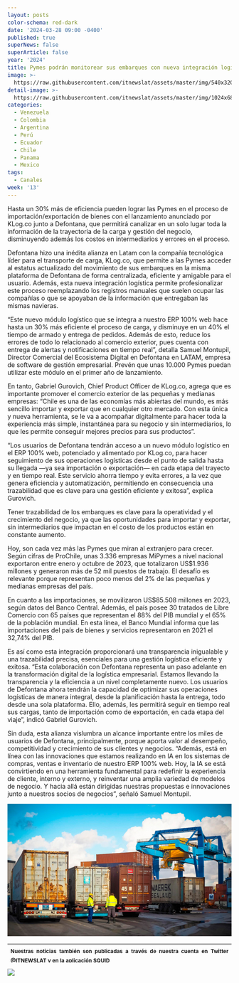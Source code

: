 ```yaml
---
layout: posts
color-schema: red-dark
date: '2024-03-28 09:00 -0400'
published: true
superNews: false
superArticle: false
year: '2024'
title: Pymes podrán monitorear sus embarques con nueva integración logística
image: >-
  https://raw.githubusercontent.com/itnewslat/assets/master/img/540x320/transporte-de-mercancia-p.jpg
detail-image: >-
  https://raw.githubusercontent.com/itnewslat/assets/master/img/1024x680/transporte-de-mercancia-g.jpg
categories:
  - Venezuela
  - Colombia
  - Argentina
  - Perú
  - Ecuador
  - Chile
  - Panama
  - Mexico
tags:
  - Canales
week: '13'
---
```

Hasta un 30% más de eficiencia pueden lograr las Pymes en el proceso de importación/exportación de bienes con el lanzamiento anunciado por KLog.co junto a Defontana, que permitirá canalizar en un solo lugar toda la información de la trayectoria de la carga y gestión del negocio, disminuyendo además los costos en intermediarios y errores en el proceso.

Defontana hizo una inédita alianza en Latam con la compañía tecnológica líder para el transporte de carga, KLog.co, que permite a las Pymes  acceder al estatus actualizado del movimiento de sus embarques en la misma plataforma de Defontana de forma centralizada, eficiente y amigable para el usuario. Además, esta nueva integración logística permite profesionalizar este proceso reemplazando los registros manuales que suelen ocupar las compañías o que se apoyaban de la información que entregaban las mismas navieras.     

“Este nuevo módulo logístico que se integra a nuestro ERP 100% web hace hasta un 30% más eficiente el proceso de carga, y disminuye en un 40% el tiempo de armado y entrega de pedidos. Además de esto, reduce los errores de todo lo relacionado al comercio exterior, pues cuenta con entrega de alertas y notificaciones en tiempo real”, detalla Samuel Montupil, Director Comercial del Ecosistema Digital en Defontana en LATAM, empresa de software de gestión empresarial. Prevén que unas 10.000 Pymes puedan utilizar este módulo en el primer año de lanzamiento. 

En tanto, Gabriel Gurovich, Chief Product Officer de KLog.co, agrega que es importante promover el comercio exterior de las pequeñas y medianas empresas:  “Chile es una de las economías más abiertas del mundo, es más sencillo importar y exportar que en cualquier otro mercado. Con esta única y nueva herramienta, se le va a acompañar digitalmente para hacer toda la experiencia más simple, instantánea para su negocio y sin intermediarios, lo que les permite conseguir mejores precios para sus productos”.   

“Los usuarios de Defontana tendrán acceso a un nuevo módulo logístico en el ERP 100% web, potenciado y alimentado por  KLog.co, para hacer seguimiento de sus operaciones logísticas desde el punto de salida hasta su llegada —ya sea importación o exportación— en cada etapa del trayecto y en tiempo real. Este servicio ahorra tiempo y evita errores, a la vez que genera eficiencia y automatización, permitiendo en consecuencia una trazabilidad que es clave para una gestión eficiente y exitosa”, explica Gurovich.

Tener trazabilidad de los embarques es clave para la operatividad y el crecimiento del negocio, ya que las oportunidades para importar y exportar, sin intermediarios que impactan en el costo de los productos están en constante aumento.

Hoy, son cada vez más las Pymes que miran al extranjero para crecer. Según cifras de ProChile, unas 3.336 empresas MiPymes a nivel nacional exportaron entre enero y octubre de 2023, que totalizaron US$1.936 millones y generaron más de 52 mil puestos de trabajo. El desafío es relevante porque representan poco menos del 2% de las pequeñas y medianas empresas del país.

En cuanto a las importaciones, se movilizaron US$85.508 millones en 2023, según datos del Banco Central. Además, el país posee 30 tratados de Libre Comercio con 65 países que representan el 88% del PIB mundial y el 65% de la población mundial. En esta línea, el Banco Mundial informa que las importaciones del país de bienes y servicios representaron en 2021 el 32,74% del PIB.

Es así como esta integración proporcionará una transparencia inigualable y una trazabilidad precisa, esenciales para una gestión logística eficiente y exitosa. “Esta colaboración con Defontana representa un paso adelante en la transformación digital de la logística empresarial. Estamos llevando la transparencia y la eficiencia a un nivel completamente nuevo. Los usuarios de Defontana ahora tendrán la capacidad de optimizar sus operaciones logísticas de manera integral, desde la planificación hasta la entrega, todo desde una sola plataforma. Ello, además, les permitirá seguir en tiempo real sus cargas, tanto de importación como de exportación, en cada etapa del viaje”, indicó Gabriel Gurovich.

Sin duda, esta alianza vislumbra un alcance importante entre los miles de usuarios de Defontana, principalmente, porque aporta valor al desempeño, competitividad y crecimiento de sus clientes y negocios.  “Además, está en línea con las innovaciones que estamos realizando en IA en los sistemas de compras, ventas e inventario de nuestro ERP 100% web. Hoy, la IA se está convirtiendo en una herramienta fundamental para redefinir la experiencia de cliente, interno y externo, y reinventar una amplia variedad de modelos de negocio. Y hacia allá están dirigidas nuestras propuestas e innovaciones junto a nuestros socios de negocios”, señaló Samuel Montupil.

![](https://raw.githubusercontent.com/itnewslat/assets/master/img/540x320/transporte-de-mercancia-p.jpg)

<table style="height: 42px;" width="569">
<tbody>
<tr>
<td style="text-align: justify;"><sub><strong>Nuestras noticias también son publicadas a través de nuestra cuenta en Twitter <a href="https://twitter.com/itnewslat?lang=es">@ITNEWSLAT</a> y en la aplicación <a href="https://squidapp.co/en/">SQUID</a></strong></sub></td>
</tr>
</tbody>
</table>

<img src="https://tracker.metricool.com/c3po.jpg?hash=56f88a41e39ab42c063cc51676587a04"/>

